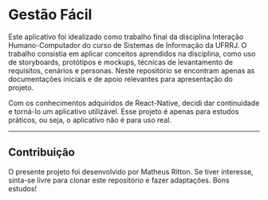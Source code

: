 # Gestão Fácil
Este aplicativo foi idealizado como trabalho final da disciplina Interação Humano-Computador do curso de Sistemas de Informação da UFRRJ. O trabalho consistia em aplicar conceitos aprendidos na disciplina, como uso de storyboards, protótipos e mockups, técnicas de levantamento de requisitos, cenários e personas. Neste repositório se encontram apenas as documentações iniciais e de apoio relevantes para apresentação do projeto.

Com os conhecimentos adquiridos de React-Native, decidi dar continuidade e torná-lo um aplicativo utilizável. Esse projeto é apenas para estudos práticos, ou seja, o aplicativo não é para uso real.

---
## Contribuição
O presente projeto foi desenvolvido por Matheus Ritton. Se tiver interesse, sinta-se livre para clonar este repositório e fazer adaptações. Bons estudos!
